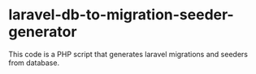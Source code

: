 # laravel-db-to-migration-seeder-generator
This code is a PHP script that generates laravel migrations and seeders from database.
